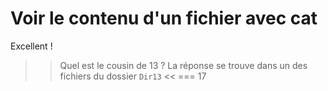 # Voir le contenu d'un fichier avec cat

Excellent !



>> Quel est le cousin de 13 ? La réponse se trouve dans un des fichiers du dossier `Dir13` <<
=== 17

